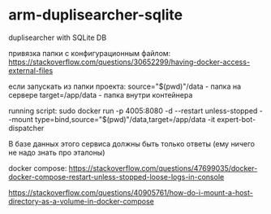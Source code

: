 # arm-duplisearcher-sqlite
duplisearcher with SQLite DB

привязка папки с конфигурационным файлом:
https://stackoverflow.com/questions/30652299/having-docker-access-external-files


если запускать из папки проекта:
source="$(pwd)"/data - папка на сервере
target=/app/data - папка внутри контейнера

running script:
sudo docker run -p 4005:8080 -d --restart unless-stopped --mount type=bind,source="$(pwd)"/data,target=/app/data -it expert-bot-dispatcher

В базе данных этого сервиса должны быть только ответы (ему ничего не надо знать про эталоны)

docker compose:
https://stackoverflow.com/questions/47699035/docker-docker-compose-restart-unless-stopped-loose-logs-in-console

https://stackoverflow.com/questions/40905761/how-do-i-mount-a-host-directory-as-a-volume-in-docker-compose